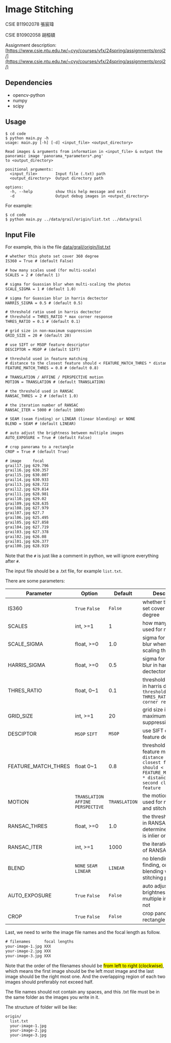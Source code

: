 # Image Stitching

CSIE B11902078 張宸瑋

CSIE B10902058 胡桓碩

Assignment description: [https://www.csie.ntu.edu.tw/~cyy/courses/vfx/24spring/assignments/proj2/](https://www.csie.ntu.edu.tw/~cyy/courses/vfx/24spring/assignments/proj2/)

## Dependencies

- opencv-python
- numpy
- scipy

## Usage

```shell
$ cd code
$ python main.py -h
usage: main.py [-h] [-d] <input_file> <output_directory>

Read images & arguments from information in <input_file> & output the panoramic image 'panorama_*parameters*.png'   
to <output_directory>

positional arguments:
  <input_file>        Input file (.txt) path
  <output_directory>  Output directory path

options:
  -h, --help          show this help message and exit
  -d                  Output debug images in <output_directory>
```

For example:

```shell
$ cd code
$ python main.py ../data/grail/origin/list.txt ../data/grail
```

## Input File

For example, this is the file [data/grail/origin/list.txt](data/grail/list.txt)

```txt
# whether this photo set cover 360 degree
IS360 = True # (default False)

# how many scales used (for multi-scale)
SCALES = 2 # (default 1)

# sigma for Guassian blur when multi-scaling the photos
SCALE_SIGMA = 1 # (default 1.0)

# sigma for Guassian blur in harris dectector
HARRIS_SIGMA = 0.5 # (default 0.5)

# threshold ratio used in harris dectector
# threshold = THRES_RATIO * max corner response
THRES_RATIO = 0.1 # (default 0.1)

# grid size in non-maximum suppression
GRID_SIZE = 20 # (default 20)

# use SIFT or MSOP feature descriptor
DESCIPTOR = MSOP # (default SIFT)

# threshold used in feature matching 
# distance to the closest feature should < FEATURE_MATCH_THRES * distance to the second closest feature
FEATURE_MATCH_THRES = 0.8 # (default 0.8)

# TRANSLATION / AFFINE / PERSPECTIVE motion
MOTION = TRANSLATION # (default TRANSLATION)

# the threshold used in RANSAC
RANSAC_THRES = 2 # (default 1.0)

# the iteration number of RANSAC
RANSAC_ITER = 5000 # (default 1000)

# SEAM (seam finding) or LINEAR (linear blending) or NONE
BLEND = SEAM # (default LINEAR)

# auto adjust the brightness between multiple images
AUTO_EXPOSURE = True # (default False)

# crop panorama to a rectangle
CROP = True # (default True)

# image     focal
grail17.jpg 629.796
grail16.jpg 630.357
grail15.jpg 630.007
grail14.jpg 630.933
grail13.jpg 628.722
grail12.jpg 629.814
grail11.jpg 628.981
grail10.jpg 629.02
grail09.jpg 628.635
grail08.jpg 627.979
grail07.jpg 627.7
grail06.jpg 625.495
grail05.jpg 627.858
grail04.jpg 627.719
grail03.jpg 627.378
grail02.jpg 626.08
grail01.jpg 626.377
grail00.jpg 628.919
```

Note that the `#` is just like a comment in python, we will ignore everything after `#`.

The input file should be a .txt file, for example `list.txt`.

There are some parameters:

|Parameter|Option|Default|Description
|---|---|---|---|
IS360|`True` `False`|`False`|whether this photo set cover 360 degree
SCALES|int, >=1|1|how many scales used for multi-scale
SCALE_SIGMA|float, >=0|1.0|sigma for Guassian blur when multi-scaling the photos
HARRIS_SIGMA|float, >=0|0.5|sigma for Guassian blur in harris dectector
THRES_RATIO|float, 0~1|0.1|threshold ratio used in harris dectector, `threshold = THRES_RATIO * max corner response`
GRID_SIZE|int, >=1|20|grid size in non-maximum suppression
DESCIPTOR|`MSOP` `SIFT`|`MSOP`|use SIFT or MSOP feature descriptor
FEATURE_MATCH_THRES|float 0~1|0.8|threshold used in feature matching, `distance to the closest feature should < FEATURE_MATCH_THRES * distance to the second closest feature`
MOTION|`TRANSLATION` `AFFINE` `PERSPECTIVE`|`TRANSLATION`|the motion model used for matching and stitching photos
RANSAC_THRES|float, >=0|1.0|the threshold used in RANSAC, determine a motion is inlier or outlier
RANSAC_ITER|int, >=1|1000|the iteration number of RANSAC
BLEND|`NONE` `SEAM` `LINEAR`|`LINEAR`|no blending, seam finding, or linear blending when stitching photos|
AUTO_EXPOSURE|`True` `False`|`False`|auto adjust the brightness between multiple images or not
CROP|`True` `False`|`False`|crop panorama to a rectangle or not

Last, we need to write the image file names and the focal length as follow.

```txt
# filenames      focal lengths
your-image-1.jpg XXX
your-image-2.jpg XXX
your-image-3.jpg XXX
```

Note that the order of the filenames should be <mark>from left to right (clockwise)</mark>, which means the first image should be the left most image and the last image should be the right most one. And the overlapping region of each two images should preferably not exceed half.


The file names should not contain any spaces, and this .txt file must be in the same folder as the images you write in it.

The structure of folder will be like:

```txt
origin/
  list.txt
  your-image-1.jpg
  your-image-2.jpg
  your-image-3.jpg
```
